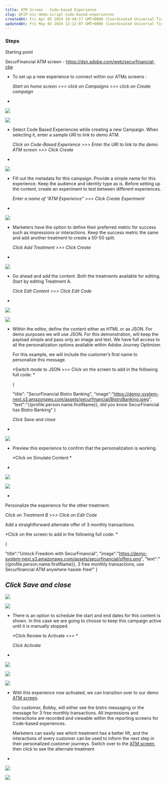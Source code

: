 ```yaml
---
title: ATM Screen - Code-based Experience
slug: QFIP-xsc-demo-script-code-based-experiences
createdAt: Fri Apr 05 2024 18:49:17 GMT+0000 (Coordinated Universal Time)
updatedAt: Fri May 03 2024 12:12:07 GMT+0000 (Coordinated Universal Time)
---
```


### Steps

Starting point

SecurFinancial ATM screen - <https://dsn.adobe.com/web/securfinancial-cbe>

- To set up a new experience to connect within our ATMs screens :

  *Start on home screen >>> click on Campaigns >>> click on Create campaign*
-

  ![](../../assets/LpjXuOn2zHiNyBRht_85y_screenshot-2024-04-06-at-124850-am.png)



  ![](../../assets/fh_b5Xc-_2RjZ96c6wXxL_screenshot-2024-04-06-at-124913-am.png)







- Select Code Based Experiences while creating a new Campaign. When selecting it, enter a sample URI to link to demo ATM.&#x20;

  *Click on Code-Based Experience >>> Enter the URI to link to the demo ATM screen >>> Click Create*
-

  ![](../../assets/S2vteyNFgUK5Yp8hRieFb_screenshot-2024-04-06-at-125011-am.png)

* Fill out the metadata for this campaign. Provide a simple name for this experience. Keep the audience and identity type as is. Before setting up the content, create an experiment to test between different experiences.&#x20;

  *Enter a name of “ATM Experience” >>> Click Create Experiment*
*

  ![](../../assets/blFQg4TMzW4YjdgQkkN9s_screenshot-2024-04-06-at-125807-am.png)

- Marketers have the option to define their preferred metric for success such as impressions or interactions. Keep the success metric the same and add another treatment to create a 50-50 split.&#x20;

  *Click Add Treatment >>> Click Create*
-

  ![](../../assets/XXTJx9OXHfCfmpYlmoFZ1_screenshot-2024-04-06-at-125952-am.png)

* Go ahead and add the content. Both the treatments available for editing. Start by editing Treatment A.&#x20;

  *Click Edit Content >>> Click Edit Code*
*

  ![](../../assets/0vjFs5yMuB_6zgj0Y2Y3G_screenshot-2024-04-06-at-10042-am.png)





  ![](../../assets/M8bWPlhjm0LrySQ2DE-Ii_screenshot-2024-04-06-at-10126-am.png)







- Within the editor, define the content either as HTML or as JSON. For demo purposes we will use JSON. For this demonstration, will keep the payload simple and pass only an image and text. We have full access to all the personalization options available within Adobe Journey Optimizer.&#x20;

  For this example, we will include the customer’s first name to personalize this message.&#x20;

  *Switch mode to JSON >>> Click on the screen to add in the following full code: *

  {

  "title": "SecurFinancial Bistro Banking",
  "image":"<https://demo-system-next.s3.amazonaws.com/assets/securfinancial/BistroBanking.jpeg>",
  "text":"{{profile.person.name.firstName}}, did you know SecurFinancial has Bistro Banking"
  }&#x20;

  *Click Save and close*
-

  ![](../../assets/7_WyakyJx2b1cqj3c4_El_image.png)

* Preview this experience to confirm that the personalization is working.&#x20;

  *Click on Simulate Content *
*

  ![](../../assets/7dTiJN8C5cjV_9ezeK5x0_image.png)



  ![](../../assets/wZfM-uNg3-Erh8mpuTupL_image.png)





-

  Personalize the experience for the other treatment.

  *Click on Treatment B >>> Click on Edit Code*

  Add a straightforward alternate offer of 3 monthly transactions.

  *Click on the screen to add in the following full code: *

  {

  "title":"Unlock Freedom with SecurFinancial",
  "image":"<https://demo-system-next.s3.amazonaws.com/assets/securfinancial/offers.png>",
  "text":"{{profile.person.name.firstName}}, 3 free monthly transactions, use Securfinancial ATM anywhere hassle-free!"
  }

  *Click Save and close*
-



  ![](../../assets/rGCZGo7zSJnW9izo2MEPT_image.png)



  ![](../../assets/FyyXnkqMoAlOLYE68maji_image.png)

* There is an option to schedule the start and end dates for this content is shown. In this case we are going to choose to keep this campaign active until it is manually stopped.&#x20;

  *Click Review to Activate >>> *















  *Click Activate*
*



  ![](../../assets/t8GjZaROd6F5OwrxM2zVh_image.png)



  ![](../../assets/1tj8rCoQf47De3lQJCShs_image.png)

  ![](../../assets/hH3IWMNhbs7_JXVgC7NJa_image.png)







- With this experience now activated, we can transition over to our demo [ATM screen](https://dsn.adobe.com/web/securfinancial-cbe).&#x20;

  Our customer, Bobby, will either see the bistro messaging or the message for 3 free monthly transactions. All impressions and interactions are recorded and viewable within the reporting screens for Code-based experiences.&#x20;

  Marketers can easily see which treatment has a better lift, and the interactions of every customer can be used to inform the next step in their personalized customer journeys. Switch over to the [ATM screen](https://dsn.adobe.com/web/securfinancial-cbe), then click to see the alternate treatment
-

  ![](../../assets/EKXU9g5aVLe_gWfR7wPp9_image.png)



  ![](../../assets/zcZvZzLdqAHSAuuzXR2wS_image.png)

